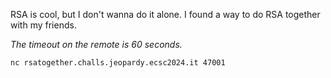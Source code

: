 RSA is cool, but I don't wanna do it alone. I found a way to do RSA together with my friends.

_The timeout on the remote is 60 seconds._

`nc rsatogether.challs.jeopardy.ecsc2024.it 47001`
